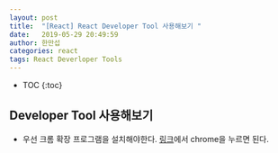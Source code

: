 ```yaml
---
layout: post
title:  "[React] React Developer Tool 사용해보기 "
date:   2019-05-29 20:49:59
author: 한만섭
categories: react
tags: React Deverloper Tools
---
```


* TOC
{:toc}

## Developer Tool 사용해보기

- 우선 크롬 확장 프로그램을 설치해야한다.  [링크](https://reactjs.org/community/debugging-tools.html)에서 chrome을 누르면 된다. 

